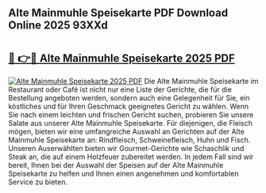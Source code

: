 ## Alte Mainmuhle Speisekarte PDF Download Online 2025 93XXd

# <h2><a href="http://gcd27v.nevu.top/?p=Alte+Mainmuhle+Speisekarte">🔗 👉🔴 Alte Mainmuhle Speisekarte 2025 PDF</a></h2>

[![Alte Mainmuhle Speisekarte 2025 PDF](https://i.imgur.com/dBaPXMq.png)](http://gcd27v.nevu.top/?p=Alte+Mainmuhle+Speisekarte)
Die Alte Mainmuhle Speisekarte im Restaurant oder Café ist nicht nur eine Liste der Gerichte, die für die Bestellung angeboten werden, sondern auch eine Gelegenheit für Sie, ein köstliches und für Ihren Geschmack geeignetes Gericht zu wählen. Wenn Sie nach einem leichten und frischen Gericht suchen, probieren Sie unsere Salate aus unserer Alte Mainmuhle Speisekarte. Für diejenigen, die Fleisch mögen, bieten wir eine umfangreiche Auswahl an Gerichten auf der Alte Mainmuhle Speisekarte an: Rindfleisch, Schweinefleisch, Huhn und Fisch. Unseren Auserwählten bieten wir Gourmet-Gerichte wie Schaschlik und Steak an, die auf einem Holzfeuer zubereitet werden. In jedem Fall sind wir bereit, Ihnen bei der Auswahl der Speisen auf der Alte Mainmuhle Speisekarte zu helfen und Ihnen einen angenehmen und komfortablen Service zu bieten.
